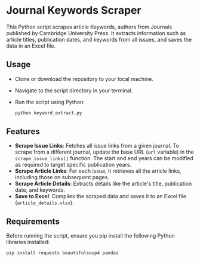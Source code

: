# Journal Keywords Scraper

This Python script scrapes article Keywords, authors from Journals published by Cambridge University Press. It extracts information such as article titles, publication dates, and keywords from all issues, and saves the data in an Excel file.



## Usage
- Clone or download the repository to your local machine.
- Navigate to the script directory in your terminal.
- Run the script using Python:

  ```bash
  python keyword_extract.py

## Features

- **Scrape Issue Links**: Fetches all issue links from a given journal. To scrape from a different journal, update the base URL (`url` variable) in the `scrape_issue_links()` function. The start and end years can be modified as required to target specific publication years.
- **Scrape Article Links**: For each issue, it retrieves all the article links, including those on subsequent pages.
- **Scrape Article Details**: Extracts details like the article's title, publication date, and keywords.
- **Save to Excel**: Compiles the scraped data and saves it to an Excel file (`article_details.xlsx`).

## Requirements

Before running the script, ensure you pip install the following Python libraries installed:

  ```bash
  pip install requests beautifulsoup4 pandas

